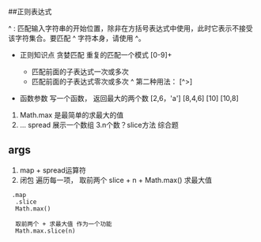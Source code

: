 ##正则表达式

  ^ : 	匹配输入字符串的开始位置，除非在方括号表达式中使用，此时它表示不接受该字符集合。要匹配 ^ 字符本身，请使用 \^。

  - 正则知识点
     贪婪匹配 重复的匹配一个模式 [0-9]+
    + 匹配前面的子表达式一次或多次
    * 匹配前面的子表达式零次或多次
    ^ 第二种用法：
      [^>]

  - 函数参数
    写一个函数， 返回最大的两个数  [2,6，'a'] [8,4,6] [10]
    [10,8]
  1. Math.max  是最简单的求最大的值
  2. ... spread 展示一个数组
  3.n个数？slice方法
  综合题


  ## args 
   1. map + spread运算符
   2. 闭包
     遍历每一项，
     取前两个  slice + n + Math.max()
     求最大值

     .map
      .slice
      Math.max()

      取前两个 + 求最大值 作为一个功能
      Math.max.slice(n)

